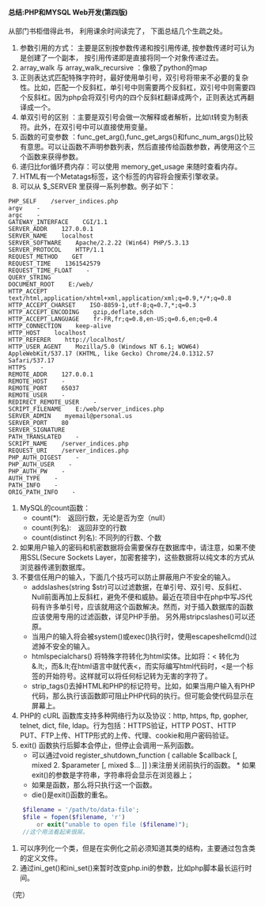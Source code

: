 #### 总结:PHP和MYSQL Web开发(第四版) 
从部门书柜借得此书， 利用课余时间读完了， 下面总结几个生疏之处。

1. 参数引用的方式： 主要是区别按参数传递和按引用传递, 按参数传递时可认为是创建了一个副本， 按引用传递即是直接将同一个对象传递过去。
1. array_walk 与 array_walk_recursive ：像极了python的map
1. 正则表达式匹配特殊字符时，最好使用单引号，双引号将带来不必要的复杂性。比如，匹配一个反斜杠，单引号中则需要两个反斜杠，双引号中则需要四个反斜杠。因为php会将双引号内的四个反斜杠翻译成两个，正则表达式再翻译成一个。
1. 单双引号的区别 ：主要是双引号会做一次解释或者解析，比如\t转变为制表符。此外，在双引号中可以直接使用变量。
1. 函数的可变参数 ：func_get_arg(),func_get_args()和func_num_args()比较有意思。可以让函数不声明参数列表，然后直接传给函数参数，再使用这个三个函数来获得参数。
1. 递归比for循环费内存：可以使用 memory_get_usage 来随时查看内存。
1. HTML有一个Metatags标签，这个标签的内容将会搜索引擎收录。
1. 可以从 $_SERVER 里获得一系列参数。例子如下：
```
PHP_SELF    /server_indices.php 
argv    - 
argc    - 
GATEWAY_INTERFACE    CGI/1.1 
SERVER_ADDR    127.0.0.1 
SERVER_NAME    localhost 
SERVER_SOFTWARE    Apache/2.2.22 (Win64) PHP/5.3.13 
SERVER_PROTOCOL    HTTP/1.1 
REQUEST_METHOD    GET 
REQUEST_TIME    1361542579 
REQUEST_TIME_FLOAT    - 
QUERY_STRING    
DOCUMENT_ROOT    E:/web/ 
HTTP_ACCEPT    text/html,application/xhtml+xml,application/xml;q=0.9,*/*;q=0.8 
HTTP_ACCEPT_CHARSET    ISO-8859-1,utf-8;q=0.7,*;q=0.3 
HTTP_ACCEPT_ENCODING    gzip,deflate,sdch 
HTTP_ACCEPT_LANGUAGE    fr-FR,fr;q=0.8,en-US;q=0.6,en;q=0.4 
HTTP_CONNECTION    keep-alive 
HTTP_HOST    localhost 
HTTP_REFERER    http://localhost/ 
HTTP_USER_AGENT    Mozilla/5.0 (Windows NT 6.1; WOW64) AppleWebKit/537.17 (KHTML, like Gecko) Chrome/24.0.1312.57 Safari/537.17 
HTTPS    - 
REMOTE_ADDR    127.0.0.1 
REMOTE_HOST    - 
REMOTE_PORT    65037 
REMOTE_USER    - 
REDIRECT_REMOTE_USER    - 
SCRIPT_FILENAME    E:/web/server_indices.php 
SERVER_ADMIN    myemail@personal.us 
SERVER_PORT    80 
SERVER_SIGNATURE    
PATH_TRANSLATED    - 
SCRIPT_NAME    /server_indices.php 
REQUEST_URI    /server_indices.php 
PHP_AUTH_DIGEST    - 
PHP_AUTH_USER    - 
PHP_AUTH_PW    - 
AUTH_TYPE    - 
PATH_INFO    - 
ORIG_PATH_INFO    - 
```

1. MySQL的count函数：
	* count(*):　返回行数，无论是否为空（null）
	* count(列名):　返回非空的行数
	* count(distinct 列名): 不同列的行数、个数
1.  如果用户输入的密码和机密数据将会需要保存在数据库中，请注意，如果不使用SSL(Secure Sockets Layer，加密套接字)，这些数据将以纯文本的方式从浏览器传递到数据库。
1. 不要信任用户的输入，下面几个技巧可以防止屏蔽用户不安全的输入。
	* addslashes(string $str)可以过滤数据，在单引号、双引号、反斜杠、Null前面再加上反斜杠，避免不便和威胁。最近在项目中在php中写JS代码有许多单引号，应该就用这个函数解决。然而，对于插入数据库的函数应该使用专用的过滤函数，详见PHP手册。 另外用stripcslashes()可以还原。
	* 当用户的输入将会被system()或exec()执行时，使用escapeshellcmd()过滤掉不安全的输入。
	* htmlspecialchars() 将特殊字符转化为html实体。比如将：< 转化为&.lt;，而&.lt;在html语言中就代表<，而实际编写html代码时，<是一个标签的开始符号。这样就可以将任何标记转为无害的字符了。
	* strip_tags()去掉HTML和PHP的标记符号。比如，如果当用户输入有PHP代码，那么执行该函数即可阻止PHP代码的执行。但可能会使代码显示在屏幕上。
1.  PHP的 cURL 函数库支持多种网络行为以及协议：http, https, ftp, gopher, telnet, dict, file, ldap。行为包括：HTTPS验证，HTTP POST、HTTP PUT、FTP上传、HTTP形式的上传、代理、cookie和用户密码验证。
1.  exit() 函数执行后脚本会停止，但停止会调用一系列函数。
	* 可以通过void register_shutdown_function ( callable $callback [, mixed 2.  $parameter [, mixed $... ]] )来注册关闭前执行的函数。	* 如果exit()的参数是字符串，字符串将会显示在浏览器上；
	* 如果是函数，那么将只执行这一个函数。 
	* die()是exit()函数的重名。 	
```php
	$filename = '/path/to/data-file';
	$file = fopen($filename, 'r')
	    or exit("unable to open file ($filename)");
	//这个用法看起来很屌。
```

1. 可以序列化一个类，但是在实例化之前必须知道其类的结构，主要通过包含类的定义文件。
1. 通过ini_get()和ini_set()来暂时改变php.ini的参数，比如php脚本最长运行时间。

（完）